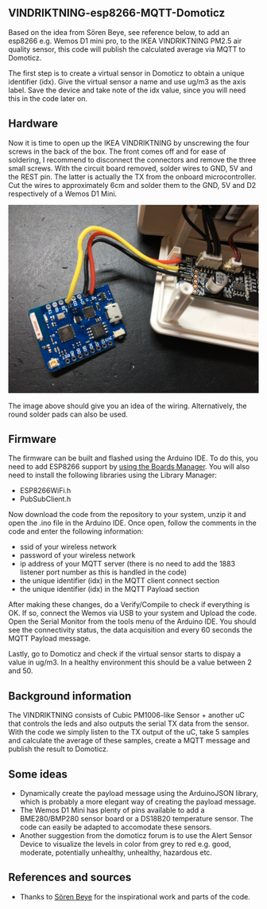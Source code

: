 ## VINDRIKTNING-esp8266-MQTT-Domoticz

Based on the idea from Sören Beye, see reference below, to add an esp8266 e.g. Wemos D1 mini pro, to the IKEA VINDRIKTNING PM2.5 air quality sensor, this code will publish the calculated average via MQTT to Domoticz. 

The first step is to create a virtual sensor in Domoticz to obtain a unique identifier (idx). Give the virtual sensor a name and use ug/m3 as the axis label. Save the device and take note of the idx value, since you will need this in the code later on.

## Hardware

Now it is time to open up the IKEA VINDRIKTNING by unscrewing the four screws in the back of the box. The front comes off and for ease of soldering, I recommend to disconnect the connectors and remove the three small screws. With the circuit board removed, solder wires to GND, 5V and the REST pin. The latter is actually the TX from the onboard microcontroller. Cut the wires to approximately 6cm and solder them to the GND, 5V and D2 respectively of a Wemos D1 Mini. 

![wiring](./img/vr_to_wemos_wiring.jpg)

The image above should give you an idea of the wiring. Alternatively, the round solder pads can also be used.

## Firmware

The firmware can be built and flashed using the Arduino IDE. To do this, you need to add ESP8266 support by [using the Boards Manager](https://github.com/esp8266/Arduino#installing-with-boards-manager). You will also need to install the following libraries using the Library Manager:

* ESP8266WiFi.h
* PubSubClient.h

Now download the code from the repository to your system, unzip it and open the .ino file in the Arduino IDE. Once open, follow the comments in the code and enter the following information:

* ssid of your wireless network
* password of your wireless network
* ip address of your MQTT server (there is no need to add the 1883 listener port number as this is handled in the code)
* the unique identifier (idx) in the MQTT client connect section
* the unique identifier (idx) in the MQTT Payload section

After making these changes, do a Verify/Compile to check if everything is OK. If so, connect the Wemos via USB to your system and Upload the code. Open the Serial Monitor from the tools menu of the Arduino IDE. You should see the connectivity status, the data acquisition and every 60 seconds the MQTT Payload message.

Lastly, go to Domoticz and check if the virtual sensor starts to dispay a value in ug/m3. In a healthy environment this should be a value between 2 and 50.

## Background information

The VINDRIKTNING consists of Cubic PM1006-like Sensor + another uC that controls the leds and also outputs the serial TX data from the sensor. With the code we simply listen to the TX output of the uC, take 5 samples and calculate the average of these samples, create a MQTT message and publish the result to Domoticz.

## Some ideas

* Dynamically create the payload message using the ArduinoJSON library, which is probably a more elegant way of creating the payload message. 
* The Wemos D1 Mini has plenty of pins available to add a BME280/BMP280 sensor board or a DS18B20 temperature sensor. The code can easily be adapted to accomodate these sensors. 
* Another suggestion from the domoticz forum is to use the Alert Sensor Device to visualize the levels in color from grey to red e.g. good, moderate, potentially unhealthy, unhealthy, hazardous etc.

## References and sources

- Thanks to [Sören Beye](https://github.com/Hypfer/esp8266-vindriktning-particle-sensor) for the inspirational work and parts of the code.
